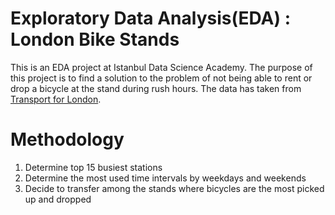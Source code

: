 # Exploratory Data Analysis(EDA) : London Bike Stands
This is an EDA project at Istanbul Data Science Academy. The purpose of this project is to find a solution to the problem of not being able to rent or drop a bicycle at the stand during rush hours. The data has taken from [Transport for London](https://tfl.gov.uk/info-for/open-data-users/our-open-data?intcmp=3671#on-this-page-5). 

# Methodology
1. Determine top 15 busiest stations
2. Determine the most used time intervals by weekdays and weekends
3. Decide to transfer among the stands where bicycles are the most picked up and dropped
